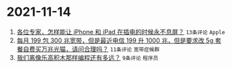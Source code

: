 # 2021-11-14

1. [各位专家，怎样能让 iPhone 和 iPad 在插电的时候永不息屏？](https://www.v2ex.com/t/815227) `13条评论` `Apple`
1. [每月 199 包 300 兆宽带，但是最近电信 199 升 1000 兆，但是要求改 5g 套餐自费买万兆光猫，请问合理吗？](https://www.v2ex.com/t/815231) `11条评论` `宽带症候群`
1. [我们离像乐高积木那样编程还有多远？](https://www.v2ex.com/t/815228) `9条评论` `程序员`
